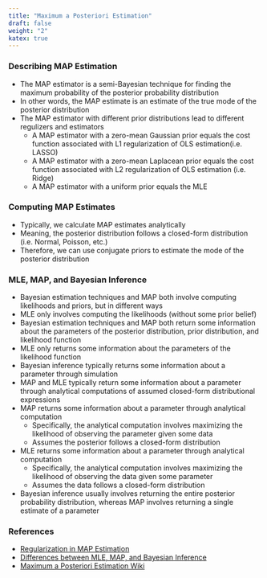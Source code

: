```yaml
---
title: "Maximum a Posteriori Estimation"
draft: false
weight: "2"
katex: true
---
```


### Describing MAP Estimation
- The MAP estimator is a semi-Bayesian technique for finding the maximum probability of the posterior probability distribution
- In other words, the MAP estimate is an estimate of the true mode of the posterior distribution
- The MAP estimator with different prior distributions lead to different regulizers and estimators
	- A MAP estimator with a zero-mean Gaussian prior equals the cost function associated with L1 regularization of OLS estimation(i.e. LASSO)
	- A MAP estimator with a zero-mean Laplacean prior equals the cost function associated with L2 regularization of OLS estimation (i.e. Ridge)
	- A MAP estimator with a uniform prior equals the MLE

### Computing MAP Estimates
- Typically, we calculate MAP estimates analytically
- Meaning, the posterior distribution follows a closed-form distribution (i.e. Normal, Poisson, etc.)
- Therefore, we can use conjugate priors to estimate the mode of the posterior distribution

### MLE, MAP, and Bayesian Inference
- Bayesian estimation techniques and MAP both involve computing likelihoods and priors, but in different ways
- MLE only involves computing the likelihoods (without some prior belief)
- Bayesian estimation techniques and MAP both return some information about the parameters of the posterior distribution, prior distribution, and likelihood function
- MLE only returns some information about the parameters of the likelihood function
- Bayesian inference typically returns some information about a parameter through simulation
- MAP and MLE typically return some information about a parameter through analytical computations of assumed closed-form distributional expressions
- MAP returns some information about a parameter through analytical computation
	- Specifically, the analytical computation involves maximizing the likelihood of observing the parameter given some data
	- Assumes the posterior follows a closed-form distribution
- MLE returns some information about a parameter through analytical computation
	- Specifically, the analytical computation involves maximizing the likelihood of observing the data given some parameter
	- Assumes the data follows a closed-form distribution
- Bayesian inference usually involves returning the entire posterior probability distribution, whereas MAP involves returning a single estimate of a parameter

### References
- [Regularization in MAP Estimation](http://bjlkeng.github.io/posts/probabilistic-interpretation-of-regularization/)
- [Differences between MLE, MAP, and Bayesian Inference](https://towardsdatascience.com/mle-map-and-bayesian-inference-3407b2d6d4d9)
- [Maximum a Posteriori Estimation Wiki](https://en.wikipedia.org/wiki/Maximum_a_posteriori_estimation)
